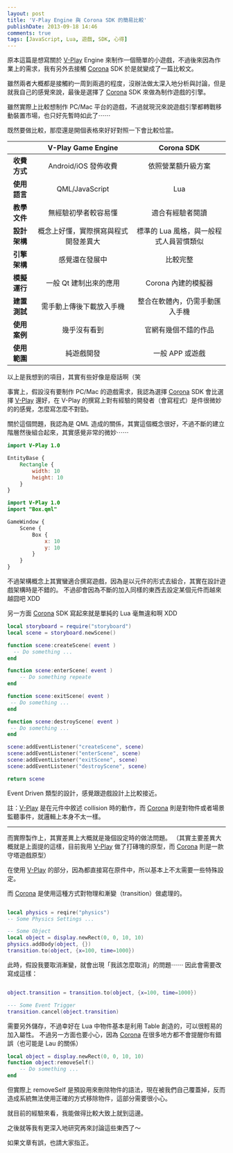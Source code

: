 ```yaml
---
layout: post
title: 'V-Play Engine 與 Corona SDK 的簡易比較'
publishDate: 2013-09-18 14:46
comments: true
tags: [JavaScript, Lua, 遊戲, SDK, 心得]
---
```

原本這篇是想寫關於 [V-Play] Engine 來制作一個簡單的小遊戲，不過後來因為作業上的需求，我有另外去接觸 [Corona] SDK 於是就變成了一篇比較文。

雖然兩者大概都是接觸約一周到兩週的程度，沒辦法做太深入地分析與討論，但是就我自己的感覺來說，最後是選擇了 [Corona] SDK 來做為制作遊戲的引擎。

雖然實際上比較想制作 PC/Mac 平台的遊戲，不過就現況來說遊戲引擎都轉戰移動裝置市場，也只好先暫時如此了⋯⋯

<!--more-->

既然要做比較，那麼還是開個表格來好好對照一下會比較恰當。

|           | **V-Play Game Engine** | **Corona SDK** |
|:---------:|:----------------------:|:--------------:|
|**收費方式**|Android/iOS 發佈收費     |依照營業額升級方案|
|**使用語言**|QML/JavaScript          |Lua             |
|**教學文件**|無經驗初學者較容易懂      |適合有經驗者閱讀  |
|**設計架構**|概念上好懂，實際撰寫與程式開發差異大|標準的 Lua 風格，與一般程式人員習慣類似|
|**引擎架構**|感覺還在發展中           |比較完整         |
|**模擬運行**|一般 Qt 建制出來的應用   | Corona 內建的模擬器|
|**建置測試**|需手動上傳後下載放入手機  | 整合在軟體內，仍需手動匯入手機|
|**使用案例**|幾乎沒有看到            |官網有幾個不錯的作品 |
|**使用範圍**|純遊戲開發              |一般 APP 或遊戲    |

以上是我想到的項目，其實有些好像是廢話啊（笑

事實上，假設沒有要制作 PC/Mac 的遊戲需求，我認為選擇 [Corona] SDK 會比選擇 [V-Play] 還好，在 V-Play 的撰寫上對有經驗的開發者（會寫程式）是件很微妙的的感覺，怎麼寫怎麼不對勁。

關於這個問題，我認為是 QML 造成的關係，其實這個概念很好，不過不斷的建立階層然後組合起來，其實感覺非常的微妙⋯⋯

``` qml Box.qml
import V-Play 1.0

EntityBase {
	Rectangle {
		width: 10
		height: 10
	}
}

```

``` qml Scene.qml
import V-Play 1.0
import "Box.qml"

GameWindow {
	Scene {
		Box {
			x: 10
			y: 10
		}
	}
}

```

不過架構概念上其實蠻適合撰寫遊戲，因為是以元件的形式去組合，其實在設計遊戲架構時是不錯的。
不過卻會因為不斷的加入同樣的東西去設定某個元件而越來越囧吧 XDD

另一方面 [Corona] SDK 寫起來就是單純的 Lua 毫無違和啊 XDD

``` lua scene1.lua
local storyboard = require("storyboard")
local scene = storyboard.newScene()

function scene:createScene( event )
  -- Do something ...
end

function scene:enterScene( event )
	-- Do something repeate
end

function scene:exitScene( event )
 -- Do something ...
end

function scene:destroyScene( event )
 -- Do something ...
end

scene:addEventListener("createScene", scene)
scene:addEventListener("enterScene", scene)
scene:addEventListener("exitScene", scene)
scene:addEventListener("destroyScene", scene)

return scene
```

Event Driven 類型的設計，感覺跟遊戲設計上比較接近。

註：[V-Play] 是在元件中敘述 collision 時的動作，而 [Corona] 則是對物件或者場景監聽事件，就邏輯上本身不太一樣。

---

而實際製作上，其實差異上大概就是幾個設定時的做法問題。
（其實主要差異大概就是上面提的這樣，目前我用 [V-Play] 做了打磚塊的原型，而 [Corona] 則是一款守塔遊戲原型）

在使用 [V-Play] 的部分，因為都直接寫在原件中，所以基本上不太需要一些特殊設定。

而 [Corona] 是使用這種方式對物理和漸變（transition）做處理的。

``` lua 

local physics = reqire("physics")
-- Some Physics Settings ...

-- Some Object
local object = display.newRect(0, 0, 10, 10)
physics.addBody(object, {})
transition.to(object, {x=100, time=1000})
```

此時，假設我要取消漸變，就會出現「我該怎麼取消」的問題⋯⋯
因此會需要改寫成這樣：

```lua

object.transition = transition.to(object, {x=100, time=1000})

--- Some Event Trigger
transition.cancel(object.transition)

```

需要另外儲存，不過幸好在 Lua 中物件基本是利用 Table 創造的，可以很輕易的加入屬性。
不過另一方面也要小心，因為 [Corona] 在很多地方都不會提醒你有錯誤（也可能是 Lau 的關係）

```lua
local object = display.newRect(0, 0, 10, 10)
function object:removeSelf()
	-- Do something ...
end
```

但實際上 removeSelf 是預設用來刪除物件的語法，現在被我們自己覆蓋掉，反而造成系統無法使用正確的方式移除物件，這部分需要很小心。

就目前的經驗來看，我能做得比較大致上就到這邊。

之後就等我有更深入地研究再來討論這些東西了～

如果文章有誤，也請大家指正。

[V-Play]: https://v-play.net/
[Corona]: https://coronalabs.com/
